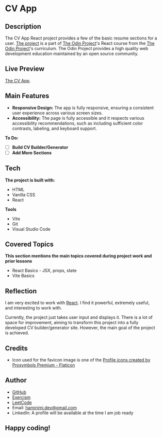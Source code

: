 # CV App
## Description
The CV App React project provides a few of the basic resume sections for a user. [The project](https://www.theodinproject.com/lessons/node-path-react-new-cv-application) is a part of [The Odin Project](https://www.theodinproject.com/dashboard)'s React course from the [The Odin Project](https://www.theodinproject.com/dashboard)'s curriculum. The Odin Project provides a high quality web development education maintained by an open source community.
## Live Preview
[The CV App](https://cv-app-eosin.vercel.app/).
## Main Features
- **Responsive Design:** The app is fully responsive, ensuring a consistent user experience across various screen sizes.
- **Accessibility:** The page is fully accessible and it respects various accessibility recommendations, such as including sufficient color contrasts, labeling, and keyboard support.

**To Do:**
- [ ] **Build CV Builder/Generator**
- [ ] **Add More Sections**
## Tech
**The project is built with:**
- HTML
- Vanilla CSS
- React

**Tools**
- Vite
- Git
- Visual Studio Code
## Covered Topics
**This section mentions the main topics covered during project work and prior lessons**
- React Basics - JSX, props, state
- Vite Basics
## Reflection
I am very excited to work with [React](https://react.dev/). I find it powerful, extremely useful, and interesting to work with.

Currently, the project just takes user input and displays it. There is a lot of space for improvement, aiming to transform this project into a fully developed CV builder/generator site. However, the main goal of the project is achieved.
## Credits
- Icon used for the favicon image is one of the [Profile icons created by Prosymbols Premium - Flaticon](https://www.flaticon.com/free-icons/profile)
## Author
- [GitHub](https://github.com/Haminimi)
- [Exercism](https://exercism.org/profiles/Haminimi)
- [LeetCode](https://leetcode.com/Haminimi/)
- Email: haminimi.dev@gmail.com
- LinkedIn: A profile will be available at the time I am job ready
## Happy coding!
